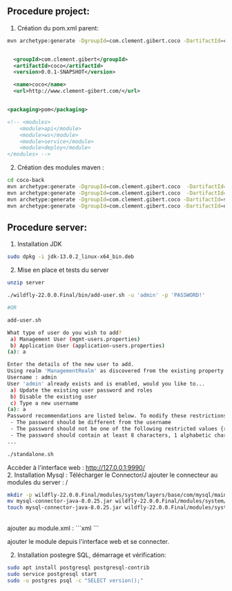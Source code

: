 ## Procedure project:

1. Création du pom.xml parent:
```bash
mvn archetype:generate -DgroupId=com.clement.gibert.coco -DartifactId=coco-back
```

```xml

  <groupId>com.clement.gibert</groupId>
  <artifactId>coco</artifactId>
  <version>0.0.1-SNAPSHOT</version>

  <name>coco</name>
  <url>http://www.clement-gibert.com/</url>


<packaging>pom</packaging>

<!-- <modules>
	<module>api</module>
	<module>ws</module>
	<module>service</module>
	<module>deploy</module>
</modules> -->

```

2. Création des modules maven :
```bash
cd coco-back
mvn archetype:generate -DgroupId=com.clement.gibert.coco  -DartifactId=api
mvn archetype:generate -DgroupId=com.clement.gibert.coco  -DartifactId=ws
mvn archetype:generate -DgroupId=com.clement.gibert.coco -DartifactId=service
mvn archetype:generate -DgroupId=com.clement.gibert.coco -DartifactId=deploy
```

## Procedure server:

1. Installation JDK
```bash
sudo dpkg -i jdk-13.0.2_linux-x64_bin.deb
```


2. Mise en place et tests du server
```bash
unzip server

./wildfly-22.0.0.Final/bin/add-user.sh -u 'admin' -p 'PASSWORD!'

#OR

add-user.sh

What type of user do you wish to add? 
 a) Management User (mgmt-users.properties) 
 b) Application User (application-users.properties)
(a): a

Enter the details of the new user to add.
Using realm 'ManagementRealm' as discovered from the existing property files.
Username : admin
User 'admin' already exists and is enabled, would you like to... 
 a) Update the existing user password and roles 
 b) Disable the existing user 
 c) Type a new username
(a): a
Password recommendations are listed below. To modify these restrictions edit the add-user.properties configuration file.
 - The password should be different from the username
 - The password should not be one of the following restricted values {root, admin, administrator}
 - The password should contain at least 8 characters, 1 alphabetic character(s), 1 digit(s), 1 non-alphanumeric symbol(s)
...

./standalone.sh
```
Accèder à l'interface web : http://127.0.0.1:9990/
<br>
2. Installation Mysql :
Télécharger le Connector/J
ajouter le connecteur au modules du server : /
```bash
mkdir -p wildfly-22.0.0.Final/modules/system/layers/base/com/mysql/main
mv mysql-connector-java-8.0.25.jar wildfly-22.0.0.Final/modules/system/layers/base/com/mysql/main/
touch mysql-connector-java-8.0.25.jar wildfly-22.0.0.Final/modules/system/layers/base/com/mysql/main/module.xml
```
<br>
ajouter au module.xml :
```xml
<?xml version="1.0" encoding="UTF-8"?>
<module xmlns="urn:jboss:module:1.5" name="com.mysql">
    <resources>
        <resource-root path="mysql-connector-java-8.0.25.jar" />
    </resources>
    <dependencies>
        <module name="javax.api"/>
        <module name="javax.transaction.api"/>
    </dependencies>
</module>
```

ajouter le module depuis l'interface web et se connecter.

2. Installation postegre SQL, démarrage et vérification:
```bash
sudo apt install postgresql postgresql-contrib
sudo service postgresql start
sudo -u postgres psql -c "SELECT version();"
```

